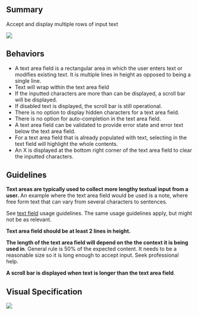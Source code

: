 ## Summary

Accept and display multiple rows of input text

<img src="assets/images/ui-components/input-controls/text-area/summary.png" class="confluence-embedded-image"/>

## Behaviors

-   A text area field is a rectangular area in which the user enters text or modifies existing text. It is multiple lines in height as opposed to being a single line.
-   Text will wrap within the text area field
-   If the inputted characters are more than can be displayed, a scroll bar will be displayed.
-   If disabled text is displayed, the scroll bar is still operational.
-   There is no option to display hidden characters for a text area field.
-   There is no option for auto-completion in the text area field.
-   A text area field can be validated to provide error state and error text below the text area field.
-   For a text area field that is already populated with text, selecting in the text field will highlight the whole contents.
-   An X is displayed at the bottom right corner of the text area field to clear the inputted characters.

## Guidelines

**Text areas are typically used to collect more lengthy textual input from a user.** An example where the text area field would be used is a note, where free form text that can vary from several characters to sentences.

See [text field](#/ui-components/input-controls/text) usage guidelines. The same usage guidelines apply, but might not be as relevant.

**Text area field should be at least 2 lines in height.**

**The length of the text area field will depend on the the context it is being used in**. General rule is 50% of the expected content. It needs to be a reasonable size so it is long enough to accept input. Seek professional help. 

**A scroll bar is displayed when text is longer than the text area field**.

## Visual Specification

<img src="assets/images/ui-components/input-controls/text-area/visual-specification.png" class="confluence-embedded-image"/>
